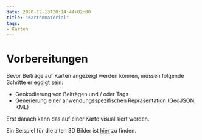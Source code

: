 ```yaml
---
date: 2020-12-13T20:14:44+02:00
title: "Kartenmaterial"
tags:
- Karten
---
```


# Vorbereitungen

Bevor Beiträge auf Karten angezeigt werden können, müssen folgende Schritte erlegdigt sein:
* Geokodierung von Beiträgen und / oder Tags
* Generierung einer anwendungsspezifischen Repräsentation (GeoJSON, KML)

Erst danach kann das auf einer Karte visualisiert werden.

Ein Beispiel für die alten 3D Bilder ist [hier](/future/3d/map.gjson) zu finden.

